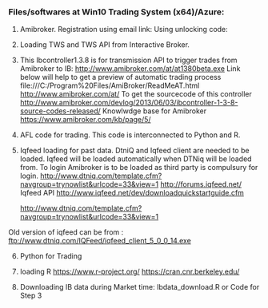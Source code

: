 ### Files/softwares at Win10 Trading System (x64)/Azure:
1. Amibroker.
	Registration using email link:
	Using unlocking code:
2. Loading TWS and TWS API from Interactive Broker. 
3. This Ibcontroller1.3.8 is for transmission API to trigger trades from Amibroker to IB:
	http://www.amibroker.com/at/at1380beta.exe
     Link below will help to get a preview of automatic trading process 
	file:///C:/Program%20Files/AmiBroker/ReadMeAT.html
	http://www.amibroker.com/at/
    To get the sourcecode of this controller 
	http://www.amibroker.com/devlog/2013/06/03/ibcontroller-1-3-8-source-codes-released/
    Knowlwdge base for Amibroker
	https://www.amibroker.com/kb/page/5/
4. AFL code for trading. This code is interconnected to Python and R. 
5. Iqfeed loading for past data. DtniQ and Iqfeed client are needed to be loaded. Iqfeed will be loaded automatically when DTNiq will be loaded from. To login Amibroker is to be loaded as third party is compulsury for login. 
	http://www.dtniq.com/template.cfm?navgroup=trynowlist&urlcode=33&view=1
	http://forums.iqfeed.net/
    Iqfeed API
	http://www.iqfeed.net/dev/downloadquickstartguide.cfm

	http://www.dtniq.com/template.cfm?navgroup=trynowlist&urlcode=33&view=1
  
Old version of iqfeed can be from :
	ftp://www.dtniq.com/IQFeed/iqfeed_client_5_0_0_14.exe
		
6. Python for  Trading
7. loading R
	https://www.r-project.org/
	https://cran.cnr.berkeley.edu/

8. Downloading IB data during Market time: Ibdata_download.R or Code for Step 3
